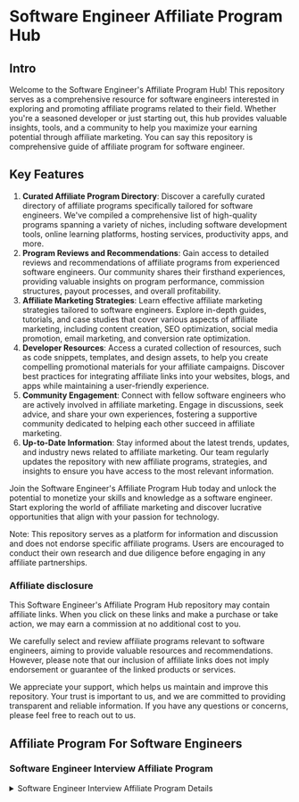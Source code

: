 # Software Engineer Affiliate Program Hub

## Intro

Welcome to the Software Engineer's Affiliate Program Hub! This repository serves as a comprehensive resource for software engineers interested in exploring and promoting affiliate programs related to their field. Whether you're a seasoned developer or just starting out, this hub provides valuable insights, tools, and a community to help you maximize your earning potential through affiliate marketing. You can say this repository is comprehensive guide of affiliate program for software engineer.

## Key Features

1. **Curated Affiliate Program Directory**: Discover a carefully curated directory of affiliate programs specifically tailored for software engineers. We've compiled a comprehensive list of high-quality programs spanning a variety of niches, including software development tools, online learning platforms, hosting services, productivity apps, and more.
2. **Program Reviews and Recommendations**: Gain access to detailed reviews and recommendations of affiliate programs from experienced software engineers. Our community shares their firsthand experiences, providing valuable insights on program performance, commission structures, payout processes, and overall profitability.
3. **Affiliate Marketing Strategies**: Learn effective affiliate marketing strategies tailored to software engineers. Explore in-depth guides, tutorials, and case studies that cover various aspects of affiliate marketing, including content creation, SEO optimization, social media promotion, email marketing, and conversion rate optimization.
4. **Developer Resources**: Access a curated collection of resources, such as code snippets, templates, and design assets, to help you create compelling promotional materials for your affiliate campaigns. Discover best practices for integrating affiliate links into your websites, blogs, and apps while maintaining a user-friendly experience.
5. **Community Engagement**: Connect with fellow software engineers who are actively involved in affiliate marketing. Engage in discussions, seek advice, and share your own experiences, fostering a supportive community dedicated to helping each other succeed in affiliate marketing.
6. **Up-to-Date Information**: Stay informed about the latest trends, updates, and industry news related to affiliate marketing. Our team regularly updates the repository with new affiliate programs, strategies, and insights to ensure you have access to the most relevant information.


Join the Software Engineer's Affiliate Program Hub today and unlock the potential to monetize your skills and knowledge as a software engineer. Start exploring the world of affiliate marketing and discover lucrative opportunities that align with your passion for technology.

Note: This repository serves as a platform for information and discussion and does not endorse specific affiliate programs. Users are encouraged to conduct their own research and due diligence before engaging in any affiliate partnerships.

### Affiliate disclosure

This Software Engineer's Affiliate Program Hub repository may contain affiliate links. When you click on these links and make a purchase or take action, we may earn a commission at no additional cost to you.

We carefully select and review affiliate programs relevant to software engineers, aiming to provide valuable resources and recommendations. However, please note that our inclusion of affiliate links does not imply endorsement or guarantee of the linked products or services.

We appreciate your support, which helps us maintain and improve this repository. Your trust is important to us, and we are committed to providing transparent and reliable information. If you have any questions or concerns, please feel free to reach out to us.

## Affiliate Program For Software Engineers


### Software Engineer Interview Affiliate Program
<details>
  <summary>Software Engineer Interview Affiliate Program Details</summary>
  
  Included in this section are software engineer interview preparation program that designed for software engineers passionate about helping others succeed in their technical interviews. Join the programs and earn generous commissions by promoting their comprehensive interview preparation resources, designed to equip aspiring software engineers with the skills and knowledge needed to ace their interviews.
  
  Some of their key features that will help you (not all of them having it):
  1. High-Converting Interview Prep Materials: Gain access to a range of meticulously crafted interview preparation resources, including coding challenges, algorithm explanations, system design guides, behavioral interview tips, and more. The materials are designed to empower candidates to excel in technical interviews.

  2. Competitive Commission Structure: Earn attractive commissions on every successful referral or sale made through your unique affiliate links. They offer a competitive commission rate and ensure timely and accurate payment processing.

  3. Marketing Assets and Support: Access a variety of promotional assets, including banners, email templates, social media graphics, and sample content to help you effectively market the interview preparation materials. Their dedicated affiliate support team is available to provide guidance and answer any questions you may have.

  4. Real-Time Tracking and Analytics: Monitor your performance and track the effectiveness of your affiliate marketing efforts in real-time. Their advanced tracking system provides comprehensive analytics, enabling you to optimize your strategies for maximum conversion and earnings.

  5. Exceptional Customer Experience: They prioritize delivering high-quality interview preparation materials and providing exceptional customer support to ensure a positive experience for your referrals. By promoting our program, you can confidently recommend a valuable resource to aspiring software engineers.

</details>




